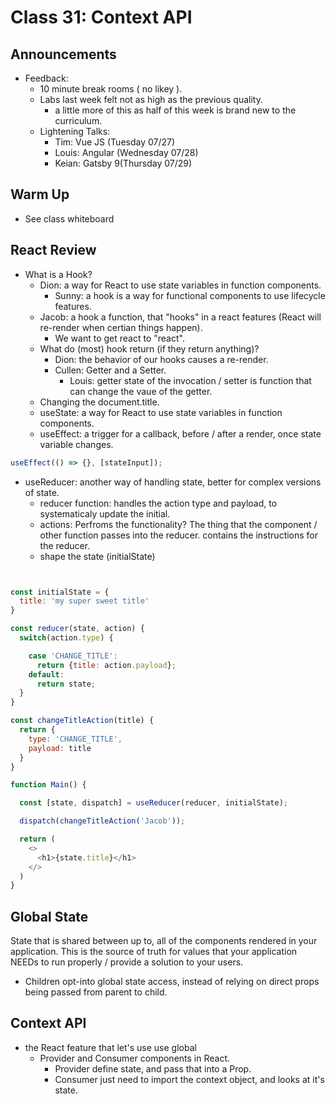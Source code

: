 # Class 31: Context API

## Announcements

* Feedback:
  * 10 minute break rooms ( no likey ).
  * Labs last week felt not as high as the previous quality.
    * a little more of this as half of this week is brand new to the curriculum.
  * Lightening Talks:
    * Tim: Vue JS (Tuesday 07/27)
    * Louis: Angular (Wednesday 07/28)
    * Keian: Gatsby 9(Thursday 07/29)

## Warm Up

* See class whiteboard

## React Review

* What is a Hook?
  * Dion: a way for React to use state variables in function components.
    * Sunny: a hook is a way for functional components to use lifecycle features.
  * Jacob: a hook a function, that "hooks" in a react features (React will re-render when certian things happen).
    * We want to get react to "react".
  * What do (most) hook return (if they return anything)?
    * Dion: the behavior of our hooks causes a re-render.
    * Cullen: Getter and a Setter.
      * Louis: getter state of the invocation / setter is function that can change the vaue of the getter.
  * Changing the document.title.
  * useState: a way for React to use state variables in function components.
  * useEffect: a trigger for a callback, before / after a render, once state variable changes.

```javascript
useEffect(() => {}, [stateInput]);
```

  * useReducer: another way of handling state, better for complex versions of state.
    * reducer function: handles the action type and payload, to systematicaly update the initial.
    * actions: Perfroms the functionality?  The thing that the component / other function passes into the reducer. contains the instructions for the reducer.
    * shape the state (initialState)

```javascript


const initialState = {
  title: 'my super sweet title'
}

const reducer(state, action) {
  switch(action.type) {

    case 'CHANGE_TITLE':
      return {title: action.payload};
    default:
      return state;
  }
}

const changeTitleAction(title) {
  return {
    type: 'CHANGE_TITLE',
    payload: title
  }
}

function Main() {

  const [state, dispatch] = useReducer(reducer, initialState);

  dispatch(changeTitleAction('Jacob'));

  return (
    <>
      <h1>{state.title}</h1>
    </>
  )
}


```

## Global State

State that is shared between up to, all of the components rendered in your application. This is the source of truth for values that your application NEEDs to run properly / provide a solution to your users.
  * Children opt-into global state access, instead of relying on direct props being passed from parent to child.

## Context API

* the React feature that let's use use global
  * Provider and Consumer components in React.
    * Provider define state, and pass that into a Prop.
    * Consumer just need to import the context object, and looks at it's state.
